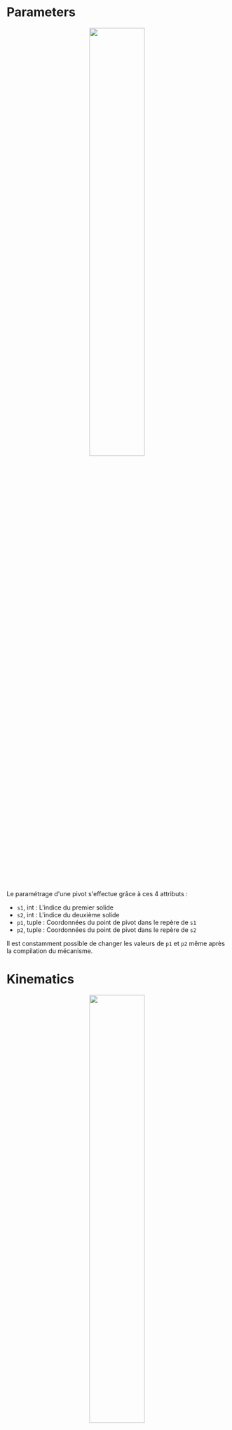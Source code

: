 # Parameters

<p align="center" width="100%">
    <img width="50%" src="https://user-images.githubusercontent.com/93446869/180985073-b8f29ecb-9536-444b-bb1d-f5c63a8198e6.svg">
</p>

Le paramétrage d'une pivot s'effectue grâce à ces 4 attributs :

- `s1`, int : L'indice du premier solide
- `s2`, int : L'indice du deuxième solide
- `p1`, tuple : Coordonnées du point de pivot dans le repère de `s1`
- `p2`, tuple : Coordonnées du point de pivot dans le repère de `s2`

Il est constamment possible de changer les valeurs de `p1` et `p2` même après la compilation du mécanisme. 

# Kinematics

<p align="center" width="100%">
    <img width="50%" src="https://user-images.githubusercontent.com/93446869/180985253-4236026d-37ac-4d80-8c5a-075d7e914bbe.svg">
</p>

- `angle`, 1darray : Valeurs successives de l'angle de `s2` par rapport à `s1`
- `point`, 2darray : Coordonnées successives des points de pivot exprimées dans le système de coordonnées global

`s1` est la référence : c'est par rapport à lui que l'angle de pivotement est exprimé. Le pilotage d'une liaison pivot permet de fixer l'attribut `angle`.
